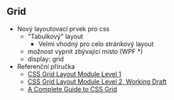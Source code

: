﻿## Grid

 * Nový layoutovací prvek pro css
	* "Tabulkový" layout
		* Velmi vhodný pro celo stránkový layout
	* možnost vypnit zbývající místo (WPF *)
	* display: grid
 * Referenční příručka
	* [CSS Grid Layout Module Level 1](https://www.w3.org/TR/css-grid-1/)
	* [CSS Grid Layout Module Level 2, Working Draft](https://www.w3.org/TR/css-grid-2/)
	* [A Complete Guide to CSS Grid](https://css-tricks.com/snippets/css/complete-guide-grid/)

